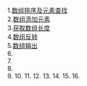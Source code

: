 1.[数组排序及元素查找](https://github.com/SonTeng/songteng2018/blob/master/Runoob.com/Java/Java%20Examples/Array/SortArrayAndFindElement.java)    
2.[数组添加元素](https://github.com/SonTeng/songteng2018/blob/master/Runoob.com/Java/Java%20Examples/Array/InsertElementToArray.java)    
3.[获取数组长度](https://github.com/SonTeng/songteng2018/blob/master/Runoob.com/Java/Java%20Examples/Array/LengthOfArrays.java)    
4.[数组反转](https://github.com/SonTeng/songteng2018/blob/master/Runoob.com/Java/Java%20Examples/Array/ReverseArray.java)   
5.[数组输出](https://github.com/SonTeng/songteng2018/blob/master/Runoob.com/Java/Java%20Examples/Array/PrintArrayWelcome.java)   
6.[]()  
7.[]()  
8.[]()  
9.[]()
10.[]()
11.[]()
12.[]()
13.[]()
14.[]()
15.[]()
16.[]()
